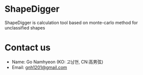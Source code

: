 # ShapeDigger
ShapeDigger is calculation tool based on monte-carlo method for unclassified shapes

# Contact us
- Name: Go Namhyeon (KO: 고남현, CN:高男弦)
- Email: gnh1201@gmail.com
